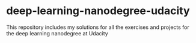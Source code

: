 # deep-learning-nanodegree-udacity
This repository includes my solutions for all the exercises and projects for the deep learning nanodegree at Udacity 
